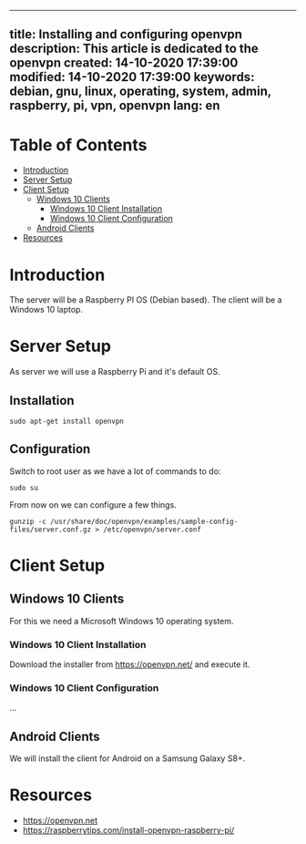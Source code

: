 -----
title: Installing and configuring openvpn
description: This article is dedicated to the openvpn
created: 14-10-2020 17:39:00
modified: 14-10-2020 17:39:00
keywords: debian, gnu, linux, operating, system, admin, raspberry, pi, vpn, openvpn
lang: en
-----

# Table of Contents

* [Introduction](#introduction)
* [Server Setup](#server-setup)
* [Client Setup](#client-setup)
  * [Windows 10 Clients](#windows-10-clients)
    * [Windows 10 Client Installation](#windows-10-client-installation)
    * [Windows 10 Client Configuration](#windows-10-client-configuration)
  * [Android Clients](#android-clients)
* [Resources](#resources)
# Introduction

The server will be a Raspberry PI OS (Debian based). The client will be a Windows 10 laptop.

# Server Setup

As server we will use a Raspberry Pi and it's default OS.

## Installation

    sudo apt-get install openvpn

## Configuration

Switch to root user as we have a lot of commands to do:

    sudo su

From now on we can configure a few things.

    gunzip -c /usr/share/doc/openvpn/examples/sample-config-files/server.conf.gz > /etc/openvpn/server.conf


# Client Setup

## Windows 10 Clients

For this we need a Microsoft Windows 10 operating system. 

### Windows 10 Client Installation 

Download the installer from https://openvpn.net/ and execute it. 

### Windows 10 Client Configuration

...

## Android Clients

We will install the client for Android on a Samsung Galaxy S8+.

# Resources

* https://openvpn.net
* https://raspberrytips.com/install-openvpn-raspberry-pi/